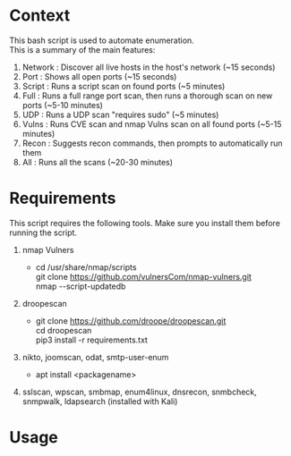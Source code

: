 # Context
This bash script is used to automate enumeration.  
This is a summary of the main features:
1. Network : Discover all live hosts in the host's network (~15 seconds)
2. Port : Shows all open ports (~15 seconds)
3. Script : Runs a script scan on found ports (~5 minutes)
4. Full : Runs a full range port scan, then runs a thorough scan on new ports (~5-10 minutes)
5. UDP : Runs a UDP scan "requires sudo" (~5 minutes)
6. Vulns : Runs CVE scan and nmap Vulns scan on all found ports (~5-15 minutes)
7. Recon : Suggests recon commands, then prompts to automatically run them
8. All : Runs all the scans (~20-30 minutes)

# Requirements
This script requires the following tools. Make sure you install them before running the script.
1. nmap Vulners  
    * cd /usr/share/nmap/scripts  
          git clone https://github.com/vulnersCom/nmap-vulners.git  
          nmap --script-updatedb  

2. droopescan 
    * git clone https://github.com/droope/droopescan.git  
  cd droopescan  
  pip3 install -r requirements.txt

3. nikto, joomscan, odat, smtp-user-enum  
    * apt install \<packagename>


4. sslscan, wpscan, smbmap, enum4linux, dnsrecon, snmbcheck, snmpwalk, ldapsearch (installed with Kali)

# Usage
